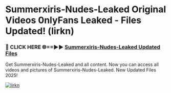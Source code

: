 # Summerxiris-Nudes-Leaked Original Videos 0nlyFans Leaked - Files Updated! (lirkn)

<h3>🔴 CLICK HERE 🌐==►► <a href="https://tinyurl.com/4mcuefdz" rel="nofollow">Summerxiris-Nudes-Leaked Updated Files</a></h3>

Get Summerxiris-Nudes-Leaked and all content. Now you can access all videos and pictures of Summerxiris-Nudes-Leaked. New Updated Files 2025!

[![lirkn](https://i.imgur.com/StAQSOY.gif)](https://tinyurl.com/4mcuefdz)

